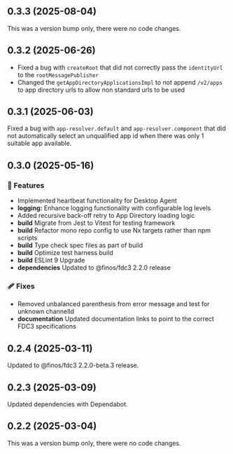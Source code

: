 ## 0.3.3 (2025-08-04)

This was a version bump only, there were no code changes.

## 0.3.2 (2025-06-26)

 - Fixed a bug with `createRoot` that did not correctly pass the `identityUrl` to the `rootMessagePublisher`
 - Changed the `getAppDirectoryApplicationsImpl` to not append `/v2/apps` to app directory urls to allow non standard urls to be used

## 0.3.1 (2025-06-03)

Fixed a bug with `app-resolver.default` and `app-resolver.component` that did not automatically select an unqualified app id when there was only 1 suitable app available.

## 0.3.0 (2025-05-16)

### 🚀 Features

- Implemented heartbeat functionality for Desktop Agent
- **logging:** Enhance logging functionality with configurable log levels
- Added recursive back-off retry to App Directory loading logic 
- **build** Migrate from Jest to Vitest for testing framework 
- **build** Refactor mono repo config to use Nx targets rather than npm scripts
- **build** Type check spec files as part of build 
- **build** Optimize test harness build 
- **build** ESLint 9 Upgrade
- **dependencies** Updated to @finos/fdc3 2.2.0 release

### 🩹 Fixes

- Removed unbalanced parenthesis from error message and test for unknown channelId
- **documentation** Updated documentation links to point to the correct FDC3 specifications 

## 0.2.4 (2025-03-11)

Updated to @finos/fdc3 2.2.0-beta.3 release.

## 0.2.3 (2025-03-09)

Updated dependencies with Dependabot.

## 0.2.2 (2025-03-04)

This was a version bump only, there were no code changes.
